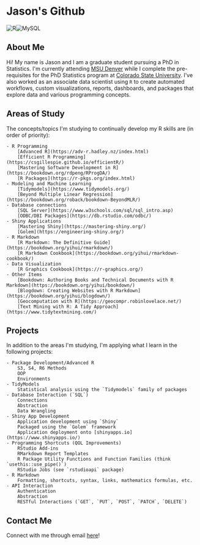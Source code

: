 
# Jason's Github

<!-- badges: start -->
<img alt="R" src="https://img.shields.io/badge/r-%23276DC3.svg?&style=for-the-badge&logo=r&logoColor=white"/><img alt="MySQL" src="https://img.shields.io/badge/mysql-%2300f.svg?&style=for-the-badge&logo=mysql&logoColor=white"/>

<!-- badges: end -->

## About Me

Hi! My name is Jason and I am a graduate student pursuing a PhD in Statistics. I'm currently attending [MSU Denver](https://www.msudenver.edu) while I complete the pre-requisites for the PhD Statistics program at [Colorado State University](https://statistics.colostate.edu/). I've also worked as an associate data scientist using `R` to create automated workflows, custom visualizations, reports, dashboards, and packages that explore data and various programming concepts.

## Areas of Study

The concepts/topics I'm studying to continually develop my R skills are (in order of priority):

	- R Programming
		[Advanced R](https://adv-r.hadley.nz/index.html)
		[Efficient R Programming](https://csgillespie.github.io/efficientR/)
		[Mastering Software Development in R](https://bookdown.org/rdpeng/RProgDA/)
		[R Packages](https://r-pkgs.org/index.html)
	- Modeling and Machine Learning
		[Tidymodels](https://www.tidymodels.org/)
		[Beyond Multiple Linear Regression](https://bookdown.org/roback/bookdown-BeyondMLR/)
	- Database connections
		[SQL Server](https://www.w3schools.com/sql/sql_intro.asp)
		[ODBC/DBI Packages](https://db.rstudio.com/odbc/)
	- Shiny Applications
		[Mastering Shiny](https://mastering-shiny.org/)
		[Golem](https://engineering-shiny.org/)
	- R Markdown
		[R Markdown: The Definitive Guide](https://bookdown.org/yihui/rmarkdown/)
		[R Markdown Cookbook](https://bookdown.org/yihui/rmarkdown-cookbook/)
	- Data Visualization
		[R Graphics Cookbook](https://r-graphics.org/)
	- Other Items
		[Bookdown: Authoring Books and Technical Documents with R Markdown](https://bookdown.org/yihui/bookdown/)
		[Blogdown: Creating Websites with R Markdown](https://bookdown.org/yihui/blogdown/)
		[Geocomputation with R](https://geocompr.robinlovelace.net/)
		[Text Mining with R: A Tidy Approach](https://www.tidytextmining.com/)

## Projects

In addition to the areas I'm studying, I'm applying what I learn in the following projects:

	- Package Development/Advanced R
		S3, S4, R6 Methods
		OOP
		Environments
	- TidyModels
		Statistical analysis using the `Tidymodels` family of packages
	- Database Interaction (`SQL`)
		Connections
		Abstraction
		Data Wrangling
	- Shiny App Development
		Application development using `Shiny`
		Packaged using the `Golem` framework
		Application deployment onto [shinyapps.io](https://www.shinyapps.io/)
	- Programming Shortcuts (QOL Improvements)
		RStudio Add-ins
		RMarkdown Report Templates
		R Package Utility Functions and Function Families (think `usethis::use_pipe()`)
		RStudio Jobs (see `rstudioapi` package)
	- R Markdown
		Formatting, shortcuts, syntax, links, mathematics formulas, etc.
	- API Interaction
		Authentication
		Abstraction
		RESTful Interactions (`GET`, `PUT`, `POST`, `PATCH`, `DELETE`)
		
## Contact Me

Connect with me through email [here]((mailto:jasoncareyco95@outlook.com?subject=[Github]%20Lets%20Connect%20)
)!